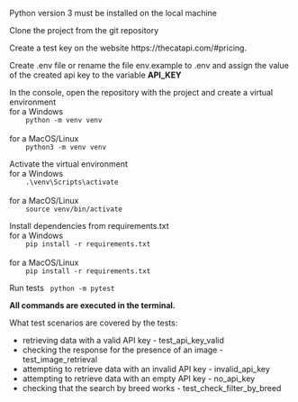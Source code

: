 <p> Python version 3 must be installed on the local machine </p>
<p> Clone the project from the git repository </p>

<p>Create a test key on the website https://thecatapi.com/#pricing.</p>
<p>Create .env file or rename the file env.example to .env and assign the value of the created api key 
to the variable <b>API_KEY</b></p>

<p>In the console, open the repository with the project and create a virtual environment<br>
for a Windows 
<code>
    python -m venv venv
</code><br>
for a  MacOS/Linux
<code>
    python3 -m venv venv
</code>
</p>

<p>Activate the virtual environment<br>
for a Windows 
<code>
    .\venv\Scripts\activate
</code><br>
for a  MacOS/Linux
<code>
    source venv/bin/activate
</code>
</p>
<p>Install dependencies from requirements.txt<br>
for a Windows 
<code>
    pip install -r requirements.txt
</code><br>
for a  MacOS/Linux
<code>
    pip install -r requirements.txt
</code>
</p>
<p>Run tests <code> python -m pytest </code>

<b>All commands are executed in the terminal.</b>

<p>What test scenarios are covered by the tests:</p>

 * retrieving data with a valid API key - test_api_key_valid
 * checking the response for the presence of an image - test_image_retrieval
 * attempting to retrieve data with an invalid API key - invalid_api_key
 * attempting to retrieve data with an empty API key - no_api_key
 * checking that the search by breed works - test_check_filter_by_breed

